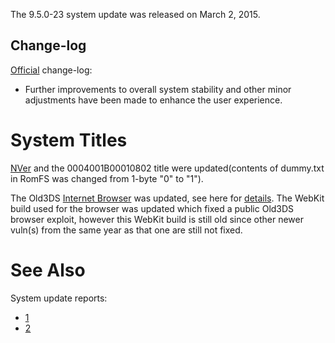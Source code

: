 The 9.5.0-23 system update was released on March 2, 2015.

## Change-log

[Official](http://en-americas-support.nintendo.com/app/answers/detail/a_id/231)
change-log:

- Further improvements to overall system stability and other minor
  adjustments have been made to enhance the user experience.

# System Titles

[NVer](NVer "wikilink") and the 0004001B00010802 title were
updated(contents of dummy.txt in RomFS was changed from 1-byte "0" to
"1").

The Old3DS [Internet Browser](Internet_Browser "wikilink") was updated,
see here for [details](Internet_Browser "wikilink"). The WebKit build
used for the browser was updated which fixed a public Old3DS browser
exploit, however this WebKit build is still old since other newer
vuln(s) from the same year as that one are still not fixed.

# See Also

System update reports:

- [1](http://yls8.mtheall.com/ninupdates/reports.php?date=03-02-15_07-05-03&sys=ctr)
- [2](http://yls8.mtheall.com/ninupdates/reports.php?date=03-02-15_07-05-11&sys=ktr)